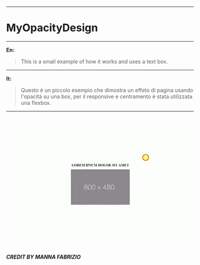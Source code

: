 ------------------------------------------------------------------------------------------------------------------------------------------

# MyOpacityDesign

------------------------------------------------------------------------------------------------------------------------------------------
**En:**

> This is a small example of how it works and uses a text box.

------------------------------------------------------------------------------------------------------------------------------------------

**It:**

> Questo è un piccolo esempio che dimostra un effeto di pagina usando l'opacità su una box, per il responsive e centramento è stata utilizzata una flexbox.

------------------------------------------------------------------------------------------------------------------------------------------

![Alt text](video-to-gif.gif) 

***CREDIT BY MANNA FABRIZIO***
